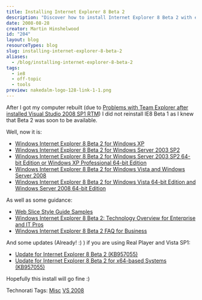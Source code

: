 ```yaml
---
title: Installing Internet Explorer 8 Beta 2
description: "Discover how to install Internet Explorer 8 Beta 2 with essential links and guidance for a smooth setup. Get started on your upgrade today!"
date: 2008-08-28
creator: Martin Hinshelwood
id: "204"
layout: blog
resourceTypes: blog
slug: installing-internet-explorer-8-beta-2
aliases:
  - /blog/installing-internet-explorer-8-beta-2
tags:
  - ie8
  - off-topic
  - tools
preview: nakedalm-logo-128-link-1-1.png
---
```


After I got my computer rebuilt (due to [Problems with Team Explorer after installed Visual Studio 2008 SP1 RTM](http://blog.hinshelwood.com/archive/2008/08/12/problems-with-team-explorer-after-installed-visual-studio-2008-sp1.aspx)) I did not reinstall IE8 Beta 1 as I knew that Beta 2 was soon to be available.

Well, now it is:

- [Windows Internet Explorer 8 Beta 2 for Windows XP](http://www.microsoft.com/downloads/details.aspx?FamilyID=33fb40fd-2ee2-476a-a152-ed03734691b3&DisplayLang=en)
- [Windows Internet Explorer 8 Beta 2 for Windows Server 2003 SP2](http://www.microsoft.com/downloads/info.aspx?na=22&p=10&SrcDisplayLang=en&SrcCategoryId=6&SrcFamilyId=&u=%2fdownloads%2fdetails.aspx%3fFamilyID%3d104cc11b-a81c-420e-b896-a46116d64def%26DisplayLang%3den)
- [Windows Internet Explorer 8 Beta 2 for Windows Server 2003 SP2 64-bit Edition or Windows XP Professional 64-bit Edition](http://www.microsoft.com/downloads/info.aspx?na=22&p=6&SrcDisplayLang=en&SrcCategoryId=6&SrcFamilyId=&u=%2fdownloads%2fdetails.aspx%3fFamilyID%3d3648ed9d-3a8f-4fd5-875b-a2e9e7d5ecba%26DisplayLang%3den)
- [Windows Internet Explorer 8 Beta 2 for Windows Vista and Windows Server 2008](http://www.microsoft.com/downloads/info.aspx?na=22&p=13&SrcDisplayLang=en&SrcCategoryId=6&SrcFamilyId=&u=%2fdownloads%2fdetails.aspx%3fFamilyID%3d6ef71415-646f-4279-8b6b-193435ab2d80%26DisplayLang%3den)
- [Windows Internet Explorer 8 Beta 2 for Windows Vista 64-bit Edition and Windows Server 2008 64-bit Edition](http://www.microsoft.com/downloads/info.aspx?na=22&p=12&SrcDisplayLang=en&SrcCategoryId=6&SrcFamilyId=&u=%2fdownloads%2fdetails.aspx%3fFamilyID%3d87809432-919c-44c0-ab3e-94c5b0ed03d6%26DisplayLang%3den)

As well as some guidance:

- [Web Slice Style Guide Samples](http://www.microsoft.com/downloads/info.aspx?na=22&p=1&SrcDisplayLang=en&SrcCategoryId=6&SrcFamilyId=&u=%2fdownloads%2fdetails.aspx%3fFamilyID%3d85d15e3b-db17-431f-bb63-dca3a81d42b8%26DisplayLang%3den)
- [Windows Internet Explorer 8 Beta 2: Technology Overview for Enterprise and IT Pros](http://www.microsoft.com/downloads/info.aspx?na=22&p=2&SrcDisplayLang=en&SrcCategoryId=6&SrcFamilyId=&u=%2fdownloads%2fdetails.aspx%3fFamilyID%3dbc9c6664-8782-4851-a932-359ce8b5bdb5%26DisplayLang%3den)
- [Windows Internet Explorer 8 Beta 2 FAQ for Business](http://www.microsoft.com/downloads/info.aspx?na=22&p=3&SrcDisplayLang=en&SrcCategoryId=6&SrcFamilyId=&u=%2fdownloads%2fdetails.aspx%3fFamilyID%3d74f4cdcb-dc18-494f-a113-69fdbe4605a5%26DisplayLang%3den)

And some updates (Already! :) ) if you are using Real Player and Vista SP1:

- [Update for Internet Explorer 8 Beta 2 (KB957055)](http://www.microsoft.com/downloads/info.aspx?na=22&p=14&SrcDisplayLang=en&SrcCategoryId=6&SrcFamilyId=&u=%2fdownloads%2fdetails.aspx%3fFamilyID%3dff52a1fc-a02b-4d05-8ace-c0401b4f7feb%26DisplayLang%3den)
- [Update for Internet Explorer 8 Beta 2 for x64-based Systems (KB957055)](http://www.microsoft.com/downloads/info.aspx?na=22&p=15&SrcDisplayLang=en&SrcCategoryId=6&SrcFamilyId=&u=%2fdownloads%2fdetails.aspx%3fFamilyID%3da57d8608-c829-493c-b412-c91e67fe13bc%26DisplayLang%3den)

Hopefully this install will go fine :)

Technorati Tags: [Misc](http://technorati.com/tags/Misc) [VS 2008](http://technorati.com/tags/VS+2008)
